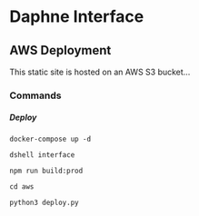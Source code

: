 # Daphne Interface



## AWS Deployment

This static site is hosted on an AWS S3 bucket...


### Commands


##### Deploy

`docker-compose up -d`

`dshell interface`

`npm run build:prod`

`cd aws`

`python3 deploy.py`
